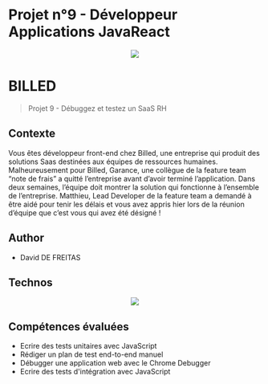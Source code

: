 # Projet n°9 - Développeur Applications JavaReact

<p align="center">
  <img src="https://user.oc-static.com/upload/2020/08/14/1597396368627_image2.png">
</p>

# BILLED

> Projet 9 - Débuggez et testez un SaaS RH

## Contexte

Vous êtes développeur front-end chez Billed, une entreprise qui produit des solutions Saas destinées aux équipes de ressources humaines.
Malheureusement pour Billed, Garance, une collègue de la feature team “note de frais” a quitté l’entreprise avant d’avoir terminé l’application. Dans deux semaines, l’équipe doit montrer la solution qui fonctionne à l’ensemble de l’entreprise. Matthieu, Lead Developer de la feature team a demandé à être aidé pour tenir les délais et vous avez appris hier lors de la réunion d’équipe que c’est vous qui avez été désigné !

## Author

- David DE FREITAS

## Technos

<p align="center">
  <a href="https://skillicons.dev">
    <img src="https://skillicons.dev/icons?i=css,github,html,js, jest" />
  </a>
</p>

## Compétences évaluées

- Ecrire des tests unitaires avec JavaScript
- Rédiger un plan de test end-to-end manuel
- Débugger une application web avec le Chrome Debugger
- Ecrire des tests d'intégration avec JavaScript
